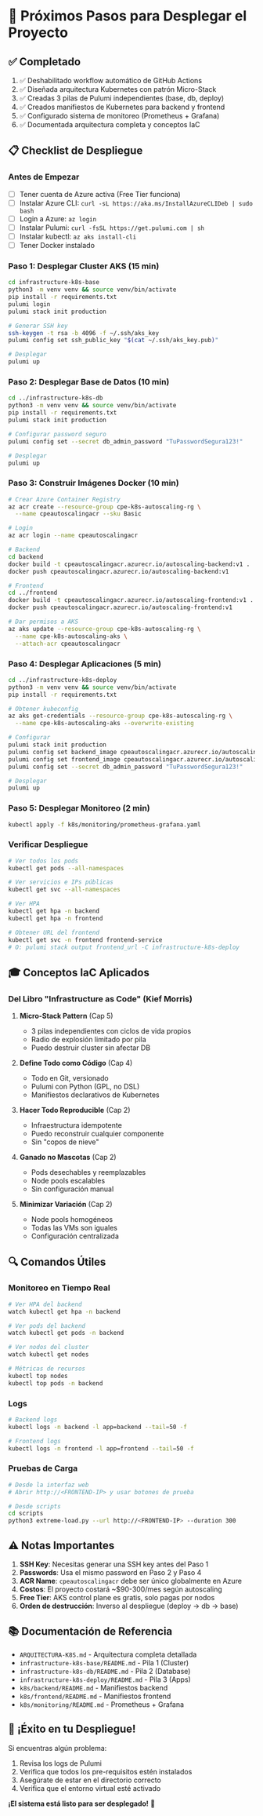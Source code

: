 # 🎯 Próximos Pasos para Desplegar el Proyecto

## ✅ Completado
1. ✅ Deshabilitado workflow automático de GitHub Actions
2. ✅ Diseñada arquitectura Kubernetes con patrón Micro-Stack
3. ✅ Creadas 3 pilas de Pulumi independientes (base, db, deploy)
4. ✅ Creados manifiestos de Kubernetes para backend y frontend
5. ✅ Configurado sistema de monitoreo (Prometheus + Grafana)
6. ✅ Documentada arquitectura completa y conceptos IaC

## 📋 Checklist de Despliegue

### Antes de Empezar
- [ ] Tener cuenta de Azure activa (Free Tier funciona)
- [ ] Instalar Azure CLI: `curl -sL https://aka.ms/InstallAzureCLIDeb | sudo bash`
- [ ] Login a Azure: `az login`
- [ ] Instalar Pulumi: `curl -fsSL https://get.pulumi.com | sh`
- [ ] Instalar kubectl: `az aks install-cli`
- [ ] Tener Docker instalado

### Paso 1: Desplegar Cluster AKS (15 min)
```bash
cd infrastructure-k8s-base
python3 -m venv venv && source venv/bin/activate
pip install -r requirements.txt
pulumi login
pulumi stack init production

# Generar SSH key
ssh-keygen -t rsa -b 4096 -f ~/.ssh/aks_key
pulumi config set ssh_public_key "$(cat ~/.ssh/aks_key.pub)"

# Desplegar
pulumi up
```

### Paso 2: Desplegar Base de Datos (10 min)
```bash
cd ../infrastructure-k8s-db
python3 -m venv venv && source venv/bin/activate
pip install -r requirements.txt
pulumi stack init production

# Configurar password seguro
pulumi config set --secret db_admin_password "TuPasswordSegura123!"

# Desplegar
pulumi up
```

### Paso 3: Construir Imágenes Docker (10 min)
```bash
# Crear Azure Container Registry
az acr create --resource-group cpe-k8s-autoscaling-rg \
  --name cpeautoscalingacr --sku Basic

# Login
az acr login --name cpeautoscalingacr

# Backend
cd backend
docker build -t cpeautoscalingacr.azurecr.io/autoscaling-backend:v1 .
docker push cpeautoscalingacr.azurecr.io/autoscaling-backend:v1

# Frontend
cd ../frontend
docker build -t cpeautoscalingacr.azurecr.io/autoscaling-frontend:v1 .
docker push cpeautoscalingacr.azurecr.io/autoscaling-frontend:v1

# Dar permisos a AKS
az aks update --resource-group cpe-k8s-autoscaling-rg \
  --name cpe-k8s-autoscaling-aks \
  --attach-acr cpeautoscalingacr
```

### Paso 4: Desplegar Aplicaciones (5 min)
```bash
cd ../infrastructure-k8s-deploy
python3 -m venv venv && source venv/bin/activate
pip install -r requirements.txt

# Obtener kubeconfig
az aks get-credentials --resource-group cpe-k8s-autoscaling-rg \
  --name cpe-k8s-autoscaling-aks --overwrite-existing

# Configurar
pulumi stack init production
pulumi config set backend_image cpeautoscalingacr.azurecr.io/autoscaling-backend:v1
pulumi config set frontend_image cpeautoscalingacr.azurecr.io/autoscaling-frontend:v1
pulumi config set --secret db_admin_password "TuPasswordSegura123!"

# Desplegar
pulumi up
```

### Paso 5: Desplegar Monitoreo (2 min)
```bash
kubectl apply -f k8s/monitoring/prometheus-grafana.yaml
```

### Verificar Despliegue
```bash
# Ver todos los pods
kubectl get pods --all-namespaces

# Ver servicios e IPs públicas
kubectl get svc --all-namespaces

# Ver HPA
kubectl get hpa -n backend
kubectl get hpa -n frontend

# Obtener URL del frontend
kubectl get svc -n frontend frontend-service
# O: pulumi stack output frontend_url -C infrastructure-k8s-deploy
```

## 🎓 Conceptos IaC Aplicados

### Del Libro "Infrastructure as Code" (Kief Morris)

1. **Micro-Stack Pattern** (Cap 5)
   - 3 pilas independientes con ciclos de vida propios
   - Radio de explosión limitado por pila
   - Puedo destruir cluster sin afectar DB

2. **Define Todo como Código** (Cap 4)
   - Todo en Git, versionado
   - Pulumi con Python (GPL, no DSL)
   - Manifiestos declarativos de Kubernetes

3. **Hacer Todo Reproducible** (Cap 2)
   - Infraestructura idempotente
   - Puedo reconstruir cualquier componente
   - Sin "copos de nieve"

4. **Ganado no Mascotas** (Cap 2)
   - Pods desechables y reemplazables
   - Node pools escalables
   - Sin configuración manual

5. **Minimizar Variación** (Cap 2)
   - Node pools homogéneos
   - Todas las VMs son iguales
   - Configuración centralizada

## 🔍 Comandos Útiles

### Monitoreo en Tiempo Real
```bash
# Ver HPA del backend
watch kubectl get hpa -n backend

# Ver pods del backend
watch kubectl get pods -n backend

# Ver nodos del cluster
watch kubectl get nodes

# Métricas de recursos
kubectl top nodes
kubectl top pods -n backend
```

### Logs
```bash
# Backend logs
kubectl logs -n backend -l app=backend --tail=50 -f

# Frontend logs
kubectl logs -n frontend -l app=frontend --tail=50 -f
```

### Pruebas de Carga
```bash
# Desde la interfaz web
# Abrir http://<FRONTEND-IP> y usar botones de prueba

# Desde scripts
cd scripts
python3 extreme-load.py --url http://<FRONTEND-IP> --duration 300
```

## ⚠️ Notas Importantes

1. **SSH Key**: Necesitas generar una SSH key antes del Paso 1
2. **Passwords**: Usa el mismo password en Paso 2 y Paso 4
3. **ACR Name**: `cpeautoscalingacr` debe ser único globalmente en Azure
4. **Costos**: El proyecto costará ~$90-300/mes según autoscaling
5. **Free Tier**: AKS control plane es gratis, solo pagas por nodos
6. **Orden de destrucción**: Inverso al despliegue (deploy → db → base)

## 📚 Documentación de Referencia

- `ARQUITECTURA-K8S.md` - Arquitectura completa detallada
- `infrastructure-k8s-base/README.md` - Pila 1 (Cluster)
- `infrastructure-k8s-db/README.md` - Pila 2 (Database)
- `infrastructure-k8s-deploy/README.md` - Pila 3 (Apps)
- `k8s/backend/README.md` - Manifiestos backend
- `k8s/frontend/README.md` - Manifiestos frontend
- `k8s/monitoring/README.md` - Prometheus + Grafana

## 🚀 ¡Éxito en tu Despliegue!

Si encuentras algún problema:
1. Revisa los logs de Pulumi
2. Verifica que todos los pre-requisitos estén instalados
3. Asegúrate de estar en el directorio correcto
4. Verifica que el entorno virtual esté activado

**¡El sistema está listo para ser desplegado!** 🎉
